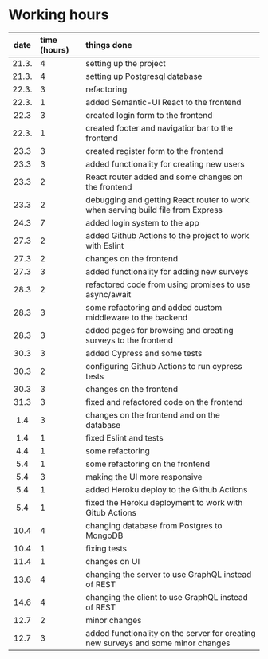 # Working hours

| date | time (hours) | things done |
| :----:|:-----| :-----|
| 21.3. | 4    | setting up the project |
| 21.3. | 4    | setting up Postgresql database |
| 22.3. | 3    | refactoring |
| 22.3. | 1    | added Semantic-UI React to the frontend |
| 22.3  | 3    | created login form to the frontend |
| 22.3. | 1    | created footer and navigatior bar to the frontend |
| 23.3  | 3    | created register form to the frontend |
| 23.3  | 3    | added functionality for creating new users |
| 23.3  | 2    | React router added and some changes on the frontend |
| 23.3  | 2    | debugging and getting React router to work when serving build file from Express |
| 24.3  | 7    | added login system to the app |
| 27.3  | 2    | added Github Actions to the project to work with Eslint |
| 27.3  | 2    | changes on the frontend |
| 27.3  | 3    | added functionality for adding new surveys |
| 28.3  | 2    | refactored code from using promises to use async/await |
| 28.3  | 3    | some refactoring and added custom middleware to the backend |
| 28.3  | 3    | added pages for browsing and creating surveys to the frontend |
| 30.3  | 3    | added Cypress and some tests |
| 30.3  | 2    | configuring Github Actions to run cypress tests |
| 30.3  | 3    | changes on the frontend |
| 31.3  | 3    | fixed and refactored code on the frontend |
| 1.4  | 3    | changes on the frontend and on the database |
| 1.4  | 1    | fixed Eslint and tests |
| 4.4  | 1    | some refactoring |
| 5.4  | 1    | some refactoring on the frontend |
| 5.4  | 3    | making the UI more responsive |
| 5.4  | 1    | added Heroku deploy to the Github Actions |
| 5.4  | 1    | fixed the Heroku deployment to work with Gitub Actions |  
| 10.4 | 4    | changing database from Postgres to MongoDB |  
| 10.4 | 1    | fixing tests |  
| 11.4 | 1    | changes on UI |  
| 13.6 | 4    | changing the server to use GraphQL instead of REST |  
| 14.6 | 4    | changing the client to use GraphQL instead of REST |  
| 12.7 | 2    | minor changes |  
| 12.7 | 3    | added functionality on the server for creating new surveys and some minor changes   |  